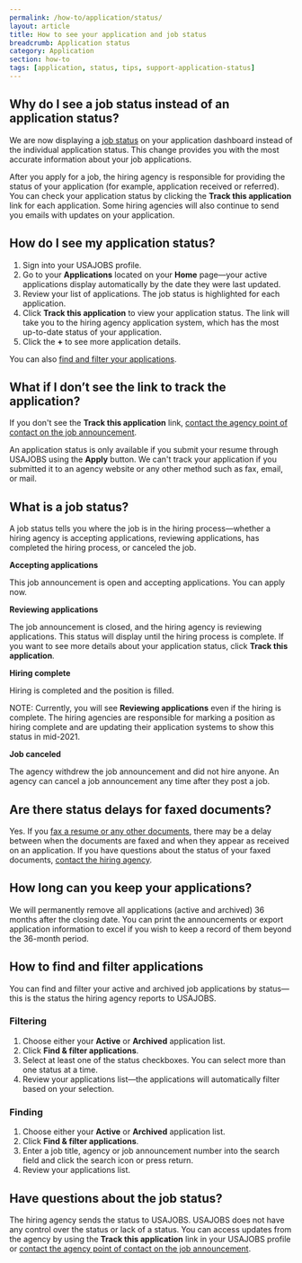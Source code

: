 ```yaml
---
permalink: /how-to/application/status/
layout: article
title: How to see your application and job status
breadcrumb: Application status
category: Application
section: how-to
tags: [application, status, tips, support-application-status]
---
```


## Why do I see a job status instead of an application status? 
We are now displaying a [job status](#what-is-a-job-status) on your application dashboard instead of the individual application status. This change provides you with the most accurate information about your job applications.

After you apply for a job, the hiring agency is responsible for providing the status of your application (for example, application received or referred). You can check your application status by clicking the **Track this application** link for each application. Some hiring agencies will also continue to send you emails with updates on your application. 

## How do I see my application status? 

1.	Sign into your USAJOBS profile.
2.	Go to your **Applications** located on your **Home** page—your active applications display automatically by the date they were last updated.
3.	Review your list of applications.  The job status is highlighted for each application. 
4.	Click **Track this application** to view your application status. The link will take you to the hiring agency application system, which has the most up-to-date status of your application. 
5.	Click the **+** to see more application details.

You can also [find and filter your applications](#how-to-find-and-filter-applications).

## What if I don’t see the link to track the application?
If you don't see the **Track this application** link, [contact the agency point of contact on the job announcement](../agency/contact/).

An application status is only available if you submit your resume through USAJOBS using the **Apply** button. We can't track your application if you submitted it to an agency website or any other method such as fax, email, or mail.

## What is a job status?

A job status tells you where the job is in the hiring process—whether a hiring agency is accepting applications, reviewing applications, has completed the hiring process, or canceled the job.

**Accepting applications**

This job announcement is open and accepting applications. You can apply now.

**Reviewing applications**

The job announcement is closed, and the hiring agency is reviewing applications. This status will display until the hiring process is complete. If you want to see more details about your application status, click **Track this application**.

**Hiring complete**

Hiring is completed and the position is filled.

NOTE: Currently, you will see **Reviewing applications** even if the hiring is complete. The hiring agencies are responsible for marking a position as hiring complete and are updating their application systems to show this status in mid-2021.

**Job canceled**

The agency withdrew the job announcement and did not hire anyone. An agency can cancel a job announcement any time after they post a job.

## Are there status delays for faxed documents?

Yes. If you [fax a resume or any other documents](../../account/documents/fax/), there may be a delay between when the documents are faxed and when they appear as received on an application. If you have questions about the status of your faxed documents, [contact the hiring agency](../agency/contact/).

## How long can you keep your applications?

We will permanently remove all applications (active and archived) 36 months after the closing date. You can print the announcements or export application information to excel if you wish to keep a record of them beyond the 36-month period.

## How to find and filter applications  

You can find and filter your active and archived job applications by status—this is the status the hiring agency reports to USAJOBS.

### Filtering

1.	Choose either your **Active** or **Archived** application list.
2.	Click **Find &amp; filter applications**.
3.	Select at least one of the status checkboxes. You can select more than one status at a time.
4.	Review your applications list—the applications will automatically filter based on your selection.

### Finding

1.	Choose either your **Active** or **Archived** application list.
2.	Click **Find &amp; filter applications**.
3.	Enter a job title, agency or job announcement number into the search field and click the search icon or press return.
4.	Review your applications list.

## Have questions about the job status?

The hiring agency sends the status to USAJOBS. USAJOBS does not have any control over the status or lack of a status. You can access updates from the agency by using the **Track this application** link in your USAJOBS profile or [contact the agency point of contact on the job announcement](../agency/contact/).
